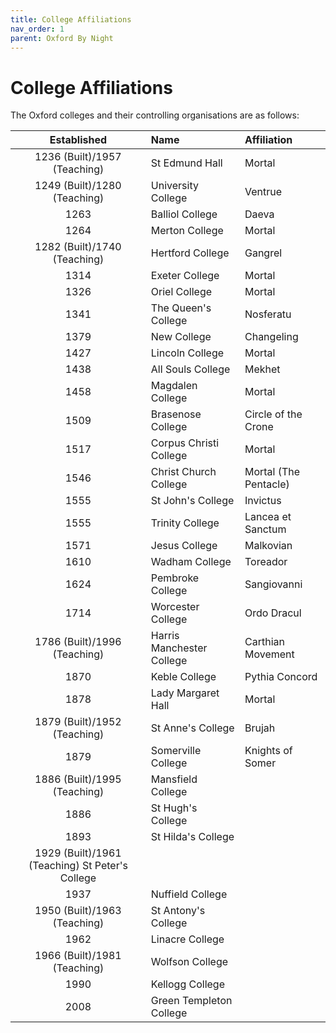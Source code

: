 ```yaml
---
title: College Affiliations
nav_order: 1
parent: Oxford By Night
---
```


# College Affiliations
The Oxford colleges and their controlling organisations are as follows:

| Established | Name | Affiliation |
|:-----------:|:-----|:------------|
| 1236 (Built)/1957 (Teaching) | St Edmund Hall | Mortal |
| 1249 (Built)/1280 (Teaching)  | University College | Ventrue |
| 1263 | Balliol College | Daeva |
| 1264 | Merton College | Mortal |
| 1282 (Built)/1740 (Teaching) | Hertford College | Gangrel |
| 1314 | Exeter College | Mortal |
| 1326 | Oriel College | Mortal |
| 1341 | The Queen's College | Nosferatu |
| 1379 | New College | Changeling |
| 1427 | Lincoln College | Mortal |
| 1438 | All Souls College | Mekhet |
| 1458 | Magdalen College | Mortal |
| 1509 | Brasenose College | Circle of the Crone |
| 1517 | Corpus Christi College | Mortal |
| 1546 | Christ Church College | Mortal (The Pentacle) |
| 1555 | St John's College | Invictus |
| 1555 | Trinity College | Lancea et Sanctum |
| 1571 | Jesus College | Malkovian |
| 1610 | Wadham College | Toreador |
| 1624 | Pembroke College | Sangiovanni |
| 1714 | Worcester College | Ordo Dracul |
| 1786 (Built)/1996 (Teaching) | Harris Manchester College | Carthian Movement |
| 1870 | Keble College | Pythia Concord |
| 1878 | Lady Margaret Hall | Mortal |
| 1879 (Built)/1952 (Teaching) | St Anne's College | Brujah |
| 1879 | Somerville College | Knights of Somer |
| 1886 (Built)/1995 (Teaching) | Mansfield College |
| 1886 | St Hugh's College |
| 1893 | St Hilda's College |
| 1929 (Built)/1961 (Teaching) St Peter's College |
| 1937 | Nuffield College |
| 1950 (Built)/1963 (Teaching) | St Antony's College |
| 1962 | Linacre College |
| 1966 (Built)/1981 (Teaching) | Wolfson College |
| 1990 | Kellogg College |
| 2008 | Green Templeton College |
